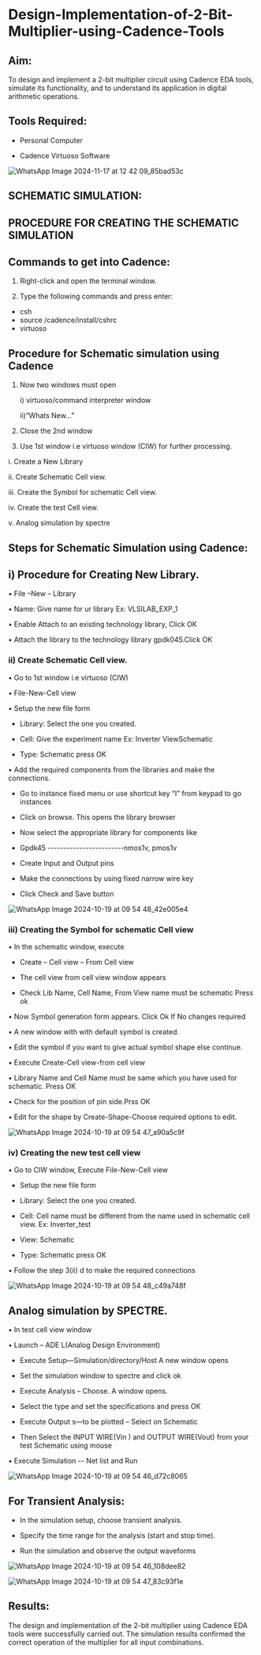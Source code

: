 # Design-Implementation-of-2-Bit-Multiplier-using-Cadence-Tools 

## Aim:

To design and implement a 2-bit multiplier circuit using Cadence EDA tools, simulate its functionality, and to understand its application in digital arithmetic operations.

## Tools Required:

- Personal Computer

- Cadence Virtuoso Software

![WhatsApp Image 2024-11-17 at 12 42 09_85bad53c](https://github.com/user-attachments/assets/01f6110e-d97f-4074-bc5c-4537d59e5baa)



  
## SCHEMATIC SIMULATION:

## PROCEDURE FOR CREATING THE SCHEMATIC SIMULATION

## Commands to get into Cadence:

1. Right-click and open the terminal window.

2. Type the following commands and press enter:
  - csh
  - source /cadence/install/cshrc
  - virtuoso
## Procedure for Schematic simulation using Cadence

1.	Now two windows must open

    i) virtuoso/command interpreter window

  	 ii)”Whats New…”

3.	Close the 2nd window

4.	Use 1st window i.e virtuoso window (CIW) for further processing.

  i.	Create a New Library
  
  ii.	Create Schematic Cell view.
  
  iii.	Create the Symbol for schematic Cell view.
  
  iv.	Create the test Cell view.
  
  v.	Analog simulation by spectre

## Steps for Schematic Simulation using Cadence:
## i)	Procedure for Creating New Library.

•	File –New – Library

•	Name: Give name for ur library Ex: VLSILAB_EXP_1

•	Enable Attach to an existing technology library, Click OK

•	Attach the library to the technology library gpdk045.Click OK


### ii)	Create Schematic Cell view.

•	Go to 1st window i.e virtuoso (CIW)

•	File-New-Cell view

•	Setup the new file form

   + Library: Select the one you created.
   
   + Cell: Give the experiment name Ex: Inverter ViewSchematic
   
   + Type: Schematic press OK

•	Add the required components from the libraries and make the connections.

+ Go to instance fixed menu or use shortcut key “I” from keypad to go instances

+ Click on browse. This opens the library browser

+	Now select the appropriate library for components like 

+	Gpdk45 ------------------------nmos1v, pmos1v

+	Create Input and Output pins

+	Make the connections by using fixed narrow wire key

+	Click Check and Save button


![WhatsApp Image 2024-10-19 at 09 54 48_42e005e4](https://github.com/user-attachments/assets/a6fc3539-c419-4f16-be43-1c79d31aa717)

 
### iii)	Creating the Symbol for schematic Cell view

•	In the schematic window, execute 

+	Create – Cell view – From Cell view

+	The cell view from cell view window appears

+	Check Lib Name, Cell Name, From View name must be schematic Press ok

•	Now Symbol generation form appears. Click Ok If No changes required

•	A new window with with default symbol is created.

•	Edit the symbol if you want to give actual symbol shape else continue.

•	Execute Create-Cell view-from cell view

•	Library Name and Cell Name must be same which you have used for schematic. Press OK

•	Check for the position of pin side.Prss OK

•	Edit for the shape by Create-Shape-Choose required options to edit.


 
 ![WhatsApp Image 2024-10-19 at 09 54 47_a90a5c9f](https://github.com/user-attachments/assets/a6662ccb-121f-4859-8555-6fe14185c277)



### iv)	Creating the new test cell view

•	Go to CIW window, Execute File-New-Cell view

+	Setup the new file form

+	Library: Select the one you created.

+	Cell: Cell name must be different from the name used in schematic cell view. Ex: Inverter_test

+	View: Schematic

+	Type: Schematic press OK

•	Follow the step 3(ii) d to make the required connections


![WhatsApp Image 2024-10-19 at 09 54 48_c49a748f](https://github.com/user-attachments/assets/4b9925e8-ddeb-4b16-9768-e5206d44c4d0)

 
## Analog simulation by SPECTRE.

•	In test cell view window

•	Launch – ADE L(Analog Design Environment)

+	Execute Setup—Simulation/directory/Host A new window opens

+	Set the simulation window to spectre and click ok

+	Execute Analysis – Choose. A window opens.

+	Select the type and set the specifications and press OK


+	Execute Output s—to be plotted – Select on Schematic

+	Then Select the INPUT WIRE(Vin ) and OUTPUT WIRE(Vout) from your test Schematic using mouse

•	Execute Simulation -- Net list and Run

![WhatsApp Image 2024-10-19 at 09 54 46_d72c8065](https://github.com/user-attachments/assets/2e7f8c08-3966-4c39-b9d7-68b70b904192)

##  For Transient Analysis:

  - In the simulation setup, choose transient analysis.
  
  - Specify the time range for the analysis (start and stop time).
  
  - Run the simulation and observe the output waveforms

  
![WhatsApp Image 2024-10-19 at 09 54 46_108dee82](https://github.com/user-attachments/assets/afcb6987-578d-4ed2-8b8a-575812d5cddf)



![WhatsApp Image 2024-10-19 at 09 54 47_83c93f1e](https://github.com/user-attachments/assets/82993435-16b3-4c7a-8ec4-a31ca9bef003)

## Results:

The design and implementation of the 2-bit multiplier using Cadence EDA tools were successfully carried out. The simulation results confirmed the correct operation of the multiplier for all input combinations. 
